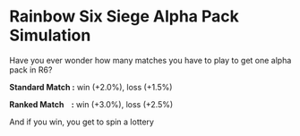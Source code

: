 # Rainbow Six Siege Alpha Pack Simulation

Have you ever wonder how many matches you have to play to get one alpha pack in R6?<br />

**Standard Match :**
win (+2.0%),
loss (+1.5%)<br />

**Ranked Match &nbsp;&nbsp;&nbsp;:**
win (+3.0%),
loss (+2.5%)<br />

And if you win, you get to spin a lottery
